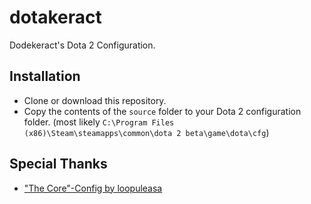 # dotakeract
Dodekeract's Dota 2 Configuration.

## Installation
- Clone or download this repository.
- Copy the contents of the `source` folder to your Dota 2 configuration folder. (most likely `C:\Program Files (x86)\Steam\steamapps\common\dota 2 beta\game\dota\cfg`)

## Special Thanks
- ["The Core"-Config by loopuleasa](https://github.com/loopuleasa/dota2-thecore-config-engine)
